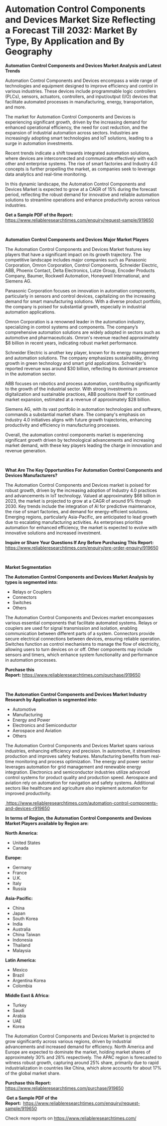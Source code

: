 <p><h1>Automation Control Components and Devices Market Size Reflecting a Forecast Till 2032: Market By Type, By Application and By Geography</h1></p><p><strong>Automation Control Components and Devices Market Analysis and Latest Trends</strong></p>
<p><p>Automation Control Components and Devices encompass a wide range of technologies and equipment designed to improve efficiency and control in various industries. These devices include programmable logic controllers (PLCs), sensors, actuators, controllers, and input/output (I/O) devices that facilitate automated processes in manufacturing, energy, transportation, and more. </p><p>The market for Automation Control Components and Devices is experiencing significant growth, driven by the increasing demand for enhanced operational efficiency, the need for cost reduction, and the expansion of industrial automation across sectors. Industries are increasingly adopting smart technologies and IoT solutions, leading to a surge in automation investments.</p><p>Recent trends indicate a shift towards integrated automation solutions, where devices are interconnected and communicate effectively with each other and enterprise systems. The rise of smart factories and Industry 4.0 concepts is further propelling the market, as companies seek to leverage data analytics and real-time monitoring.</p><p>In this dynamic landscape, the Automation Control Components and Devices Market is expected to grow at a CAGR of 15% during the forecast period, reflecting the robust demand for innovative and reliable automation solutions to streamline operations and enhance productivity across various industries.</p></p>
<p><strong>Get a Sample PDF of the Report:&nbsp;</strong> <a href="https://www.reliableresearchtimes.com/enquiry/request-sample/919650?utm_campaign=2244&utm_medium=2&utm_source=Github&utm_content=ia&utm_term=07032025&utm_id=automation-control-components-and-devices">https://www.reliableresearchtimes.com/enquiry/request-sample/919650</a></p>
<p>&nbsp;</p>
<p><strong>Automation Control Components and Devices Major Market Players</strong></p>
<p><p>The Automation Control Components and Devices Market features key players that have a significant impact on its growth trajectory. The competitive landscape includes major companies such as Panasonic Corporation, Omron Corporation, Control Components, Schneider Electric, ABB, Phoenix Contact, Delta Electronics, Lutze Group, Encoder Products Company, Baumer, Rockwell Automation, Honeywell International, and Siemens AG.</p><p>Panasonic Corporation focuses on innovation in automation components, particularly in sensors and control devices, capitalizing on the increasing demand for smart manufacturing solutions. With a diverse product portfolio, the company is poised for substantial growth, especially in industrial automation applications.</p><p>Omron Corporation is a renowned leader in the automation industry, specializing in control systems and components. The company’s comprehensive automation solutions are widely adopted in sectors such as automotive and pharmaceuticals. Omron's revenue reached approximately $8 billion in recent years, indicating robust market performance.</p><p>Schneider Electric is another key player, known for its energy management and automation solutions. The company emphasizes sustainability, driving growth in green technology and smart grid applications. Schneider's reported revenue was around $30 billion, reflecting its dominant presence in the automation sector.</p><p>ABB focuses on robotics and process automation, contributing significantly to the growth of the industrial sector. With strong investments in digitalization and sustainable practices, ABB positions itself for continued market expansion, estimated at a revenue of approximately $28 billion.</p><p>Siemens AG, with its vast portfolio in automation technologies and software, commands a substantial market share. The company's emphasis on Industry 4.0 initiatives aligns with future growth trajectories, enhancing productivity and efficiency in manufacturing processes.</p><p>Overall, the automation control components market is experiencing significant growth driven by technological advancements and increasing market demand, with these key players leading the charge in innovation and revenue generation.</p></p>
<p>&nbsp;</p>
<p><strong>What Are The Key Opportunities For Automation Control Components and Devices Manufacturers?</strong></p>
<p><p>The Automation Control Components and Devices market is poised for robust growth, driven by the increasing adoption of Industry 4.0 practices and advancements in IoT technology. Valued at approximately $68 billion in 2023, the market is projected to grow at a CAGR of around 9% through 2030. Key trends include the integration of AI for predictive maintenance, the rise of smart factories, and demand for energy-efficient solutions. Emerging regions, particularly Asia-Pacific, are anticipated to lead growth due to escalating manufacturing activities. As enterprises prioritize automation for enhanced efficiency, the market is expected to evolve with innovative solutions and increased investment.</p></p>
<p><strong>Inquire or Share Your Questions If Any Before Purchasing This Report:</strong> <a href="https://www.reliableresearchtimes.com/enquiry/pre-order-enquiry/919650?utm_campaign=2244&utm_medium=2&utm_source=Github&utm_content=ia&utm_term=07032025&utm_id=automation-control-components-and-devices">https://www.reliableresearchtimes.com/enquiry/pre-order-enquiry/919650</a></p>
<p>&nbsp;</p>
<p><strong>Market Segmentation</strong></p>
<p><strong>The Automation Control Components and Devices Market Analysis by types is segmented into:</strong></p>
<p><ul><li>Relays or Couplers</li><li>Connectors</li><li>Switches</li><li>Others</li></ul></p>
<p><p>The Automation Control Components and Devices market encompasses various essential components that facilitate automated systems. Relays or couplers are used for signal transmission and isolation, enabling communication between different parts of a system. Connectors provide secure electrical connections between devices, ensuring reliable operation. Switches function as control mechanisms to manage the flow of electricity, allowing users to turn devices on or off. Other components may include sensors and timers, which enhance system functionality and performance in automation processes.</p></p>
<p><strong>Purchase this Report:&nbsp;</strong><a href="https://www.reliableresearchtimes.com/purchase/919650?utm_campaign=2244&utm_medium=2&utm_source=Github&utm_content=ia&utm_term=07032025&utm_id=automation-control-components-and-devices">https://www.reliableresearchtimes.com/purchase/919650</a></p>
<p>&nbsp;</p>
<p><strong>The Automation Control Components and Devices Market Industry Research by Application is segmented into:</strong></p>
<p><ul><li>Automotive</li><li>Manufacturing</li><li>Energy and Power</li><li>Electronics and Semiconductor</li><li>Aerospace and Aviation</li><li>Others</li></ul></p>
<p><p>The Automation Control Components and Devices Market spans various industries, enhancing efficiency and precision. In automotive, it streamlines production and improves safety features. Manufacturing benefits from real-time monitoring and process optimization. The energy and power sector leverages automation for grid management and renewable energy integration. Electronics and semiconductor industries utilize advanced control systems for product quality and production speed. Aerospace and aviation rely on automation for navigation and safety systems. Additional sectors like healthcare and agriculture also implement automation for improved productivity.</p></p>
<p><a href="https://www.reliableresearchtimes.com/automation-control-components-and-devices-r919650?utm_campaign=2244&utm_medium=2&utm_source=Github&utm_content=ia&utm_term=07032025&utm_id=automation-control-components-and-devices">&nbsp;https://www.reliableresearchtimes.com/automation-control-components-and-devices-r919650</a></p>
<p><strong>In terms of Region, the Automation Control Components and Devices Market Players available by Region are:</strong></p>
<p>
    <p> <strong> North America: </strong>
        <ul>
            <li>United States</li>
            <li>Canada</li>
        </ul>
        </p> 
    <p> <strong> Europe: </strong>
        <ul>
            <li>Germany</li>
            <li>France</li>
            <li>U.K.</li>
            <li>Italy</li>
            <li>Russia</li>
        </ul>
        </p> 
    <p> <strong> Asia-Pacific: </strong>
        <ul>
            <li>China</li>
            <li>Japan</li>
            <li>South Korea</li>
            <li>India</li>
            <li>Australia</li>
            <li>China Taiwan</li>
            <li>Indonesia</li>
            <li>Thailand</li>
            <li>Malaysia</li>
        </ul>
        </p> 
    <p> <strong> Latin America: </strong>
        <ul>
            <li>Mexico</li>
            <li>Brazil</li>
            <li>Argentina Korea</li>
            <li>Colombia</li>
        </ul>
        </p> 
    <p> <strong> Middle East & Africa: </strong>
        <ul>
            <li>Turkey</li>
            <li>Saudi</li>
            <li>Arabia</li>
            <li>UAE</li>
            <li>Korea</li>
        </ul>
    </p>
    </p>
<p><p>The Automation Control Components and Devices Market is projected to grow significantly across various regions, driven by industrial advancements and increased demand for efficiency. North America and Europe are expected to dominate the market, holding market shares of approximately 30% and 28% respectively. The APAC region is forecasted to witness robust growth, capturing around 25% share, primarily due to rapid industrialization in countries like China, which alone accounts for about 17% of the global market share.</p></p>
<p><strong>Purchase this Report: </strong><a href="https://www.reliableresearchtimes.com/purchase/919650?utm_campaign=2244&utm_medium=2&utm_source=Github&utm_content=ia&utm_term=07032025&utm_id=automation-control-components-and-devices">https://www.reliableresearchtimes.com/purchase/919650</a></p>
<p>&nbsp;<strong>Get a Sample PDF of the Report:&nbsp;&nbsp;</strong><a href="https://www.reliableresearchtimes.com/enquiry/request-sample/919650?utm_campaign=2244&utm_medium=2&utm_source=Github&utm_content=ia&utm_term=07032025&utm_id=automation-control-components-and-devices">https://www.reliableresearchtimes.com/enquiry/request-sample/919650</a></p>
<p><strong></strong></p>
<p>Check more reports on <a href="https://www.reliableresearchtimes.com/?utm_campaign=2244&utm_medium=2&utm_source=Github&utm_content=ia&utm_term=07032025&utm_id=automation-control-components-and-devices">https://www.reliableresearchtimes.com/</a></p>
